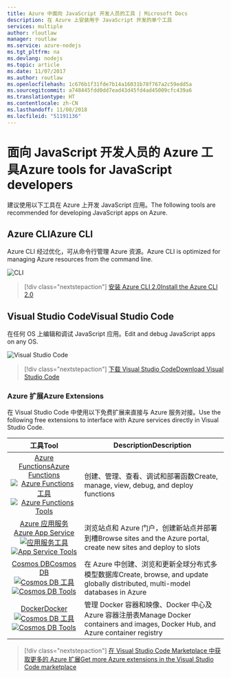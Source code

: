 ```yaml
---
title: Azure 中面向 JavaScript 开发人员的工具 | Microsoft Docs
description: 在 Azure 上安装用于 JavaScript 开发的单个工具
services: multiple
author: rloutlaw
manager: routlaw
ms.service: azure-nodejs
ms.tgt_pltfrm: na
ms.devlang: nodejs
ms.topic: article
ms.date: 11/07/2017
ms.author: routlaw
ms.openlocfilehash: 1c676b1f31fde7b14a16031b78f767a2c59edd5a
ms.sourcegitcommit: a748445fdd0dd7ead43d45fd4ad45009cfc439a6
ms.translationtype: HT
ms.contentlocale: zh-CN
ms.lasthandoff: 11/08/2018
ms.locfileid: "51191136"
---
```

# <a name="azure-tools-for-javascript-developers"></a><span data-ttu-id="48046-103">面向 JavaScript 开发人员的 Azure 工具</span><span class="sxs-lookup"><span data-stu-id="48046-103">Azure tools for JavaScript developers</span></span>
<span data-ttu-id="48046-104">建议使用以下工具在 Azure 上开发 JavaScript 应用。</span><span class="sxs-lookup"><span data-stu-id="48046-104">The following tools are recommended for developing JavaScript apps on Azure.</span></span>

## <a name="azure-cli"></a><span data-ttu-id="48046-105">Azure CLI</span><span class="sxs-lookup"><span data-stu-id="48046-105">Azure CLI</span></span>
<span data-ttu-id="48046-106">Azure CLI 经过优化，可从命令行管理 Azure 资源。</span><span class="sxs-lookup"><span data-stu-id="48046-106">Azure CLI is optimized for managing Azure resources from the command line.</span></span>

![CLI](media/node-azure-tools/cli.png)
 
> [!div class="nextstepaction"]
> [<span data-ttu-id="48046-108">安装 Azure CLI 2.0</span><span class="sxs-lookup"><span data-stu-id="48046-108">Install the Azure CLI 2.0</span></span>](https://docs.microsoft.com/cli/azure/install-az-cli2)

## <a name="visual-studio-code"></a><span data-ttu-id="48046-109">Visual Studio Code</span><span class="sxs-lookup"><span data-stu-id="48046-109">Visual Studio Code</span></span>
<span data-ttu-id="48046-110">在任何 OS 上编辑和调试 JavaScript 应用。</span><span class="sxs-lookup"><span data-stu-id="48046-110">Edit and debug JavaScript apps on any OS.</span></span>

![Visual Studio Code](media/node-azure-tools/vs-code.png)

> [!div class="nextstepaction"]
> [<span data-ttu-id="48046-112">下载 Visual Studio Code</span><span class="sxs-lookup"><span data-stu-id="48046-112">Download Visual Studio Code</span></span>](https://code.visualstudio.com)

### <a name="azure-extensions"></a><span data-ttu-id="48046-113">Azure 扩展</span><span class="sxs-lookup"><span data-stu-id="48046-113">Azure Extensions</span></span>
<span data-ttu-id="48046-114">在 Visual Studio Code 中使用以下免费扩展来直接与 Azure 服务对接。</span><span class="sxs-lookup"><span data-stu-id="48046-114">Use the following free extensions to interface with Azure services directly in Visual Studio Code.</span></span>

| <span data-ttu-id="48046-115">工具</span><span class="sxs-lookup"><span data-stu-id="48046-115">Tool</span></span> | <span data-ttu-id="48046-116">Description</span><span class="sxs-lookup"><span data-stu-id="48046-116">Description</span></span>  |
|:---------:|---------|
| [<span data-ttu-id="48046-117">Azure Functions</span><span class="sxs-lookup"><span data-stu-id="48046-117">Azure Functions</span></span>](https://marketplace.visualstudio.com/items?itemName=ms-azuretools.vscode-azurefunctions) <br> <span data-ttu-id="48046-118">[![Azure Functions 工具](media/node-azure-tools/icon-azure-functions.png)](https://marketplace.visualstudio.com/items?itemName=ms-azuretools.vscode-azurefunctions)</span><span class="sxs-lookup"><span data-stu-id="48046-118">[![Azure Functions Tools](media/node-azure-tools/icon-azure-functions.png)](https://marketplace.visualstudio.com/items?itemName=ms-azuretools.vscode-azurefunctions)</span></span> | <span data-ttu-id="48046-119">创建、管理、查看、调试和部署函数</span><span class="sxs-lookup"><span data-stu-id="48046-119">Create, manage, view, debug, and deploy functions</span></span>|
| [<span data-ttu-id="48046-120">Azure 应用服务</span><span class="sxs-lookup"><span data-stu-id="48046-120">Azure App Service</span></span>](https://marketplace.visualstudio.com/items?itemName=ms-azuretools.vscode-azureappservice) <br> <span data-ttu-id="48046-121">[![应用服务工具](media/node-azure-tools/icon-azure-app-service.png)](https://marketplace.visualstudio.com/items?itemName=ms-azuretools.vscode-azureappservice)</span><span class="sxs-lookup"><span data-stu-id="48046-121">[![App Service Tools](media/node-azure-tools/icon-azure-app-service.png)](https://marketplace.visualstudio.com/items?itemName=ms-azuretools.vscode-azureappservice)</span></span> | <span data-ttu-id="48046-122">浏览站点和 Azure 门户，创建新站点并部署到槽</span><span class="sxs-lookup"><span data-stu-id="48046-122">Browse sites and the Azure portal, create new sites and deploy to slots</span></span> |
| [<span data-ttu-id="48046-123">Cosmos DB</span><span class="sxs-lookup"><span data-stu-id="48046-123">Cosmos DB </span></span>](https://marketplace.visualstudio.com/items?itemName=ms-azuretools.vscode-cosmosdb)  <br> <span data-ttu-id="48046-124">[![Cosmos DB 工具](media/node-azure-tools/icon-cosmos-db.png)](https://marketplace.visualstudio.com/items?itemName=ms-azuretools.vscode-cosmosdb)</span><span class="sxs-lookup"><span data-stu-id="48046-124">[![Cosmos DB Tools](media/node-azure-tools/icon-cosmos-db.png)](https://marketplace.visualstudio.com/items?itemName=ms-azuretools.vscode-cosmosdb)</span></span>| <span data-ttu-id="48046-125">在 Azure 中创建、浏览和更新全球分布式多模型数据库</span><span class="sxs-lookup"><span data-stu-id="48046-125">Create, browse, and update globally distributed, multi-model databases in Azure</span></span> |
| [<span data-ttu-id="48046-126">Docker</span><span class="sxs-lookup"><span data-stu-id="48046-126">Docker</span></span>](https://marketplace.visualstudio.com/items?itemName=formulahendry.docker-explorer)   <br> <span data-ttu-id="48046-127">[![Cosmos DB 工具](media/node-azure-tools/icon-docker.png)](https://marketplace.visualstudio.com/items?itemName=formulahendry.docker-explorer)</span><span class="sxs-lookup"><span data-stu-id="48046-127">[![Cosmos DB Tools](media/node-azure-tools/icon-docker.png)](https://marketplace.visualstudio.com/items?itemName=formulahendry.docker-explorer)</span></span>| <span data-ttu-id="48046-128">管理 Docker 容器和映像、Docker 中心及 Azure 容器注册表</span><span class="sxs-lookup"><span data-stu-id="48046-128">Manage Docker containers and images, Docker Hub, and Azure container registry</span></span> |

> [!div class="nextstepaction"]
> [<span data-ttu-id="48046-129">在 Visual Studio Code Marketplace 中获取更多的 Azure 扩展</span><span class="sxs-lookup"><span data-stu-id="48046-129">Get more Azure extensions in the Visual Studio Code marketplace</span></span>](https://marketplace.visualstudio.com/search?term=azure&target=VSCode&category=All%20categories&sortBy=Relevance)